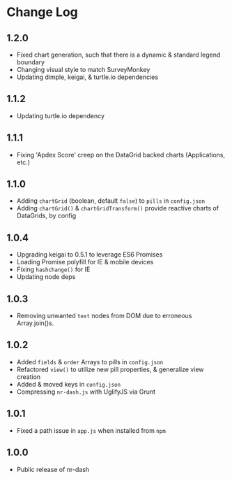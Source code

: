 # Change Log

## 1.2.0
- Fixed chart generation, such that there is a dynamic & standard legend boundary
- Changing visual style to match SurveyMonkey
- Updating dimple, keigai, & turtle.io dependencies

## 1.1.2
- Updating turtle.io dependency

## 1.1.1
- Fixing 'Apdex Score' creep on the DataGrid backed charts (Applications, etc.)

## 1.1.0
- Adding `chartGrid` (boolean, default `false`) to `pills` in `config.json`
- Adding `chartGrid()` & `chartGridTransform()` provide reactive charts of DataGrids, by config

## 1.0.4
- Upgrading keigai to 0.5.1 to leverage ES6 Promises
- Loading Promise polyfill for IE & mobile devices
- Fixing `hashchange()` for IE
- Updating node deps

## 1.0.3
- Removing unwanted `text` nodes from DOM due to erroneous Array.join()s.

## 1.0.2
- Added `fields` & `order` Arrays to pills in `config.json`
- Refactored `view()` to utilize new pill properties, & generalize view creation
- Added & moved keys in `config.json`
- Compressing `nr-dash.js` with UglifyJS via Grunt

## 1.0.1
- Fixed a path issue in `app.js` when installed from `npm`

## 1.0.0
- Public release of nr-dash
